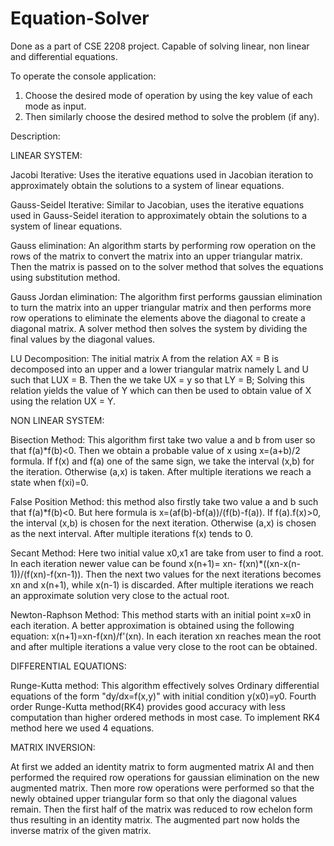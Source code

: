# Equation-Solver
Done as a part of CSE 2208 project. Capable of solving linear, non linear and differential equations.

To operate the console application:
1. Choose the desired mode of operation by using the key value of each mode as input.
2. Then similarly choose the desired method to solve the problem (if any).

Description:

LINEAR SYSTEM:

   Jacobi Iterative:  Uses the iterative equations used in Jacobian iteration to approximately obtain the solutions to a system of linear equations.

   Gauss-Seidel Iterative: Similar to Jacobian, uses the iterative equations used in Gauss-Seidel iteration to approximately obtain the solutions to a system of linear equations.
 
   Gauss elimination: An algorithm starts by performing row operation on the rows of the matrix to convert the matrix into an upper triangular matrix. Then the matrix is passed on to the solver method that solves the equations using substitution method.

   Gauss Jordan elimination: The algorithm first performs gaussian elimination to turn the matrix into an upper triangular matrix and then performs more row operations to eliminate the elements above the diagonal to create a diagonal matrix. A solver method then solves the system by dividing the final values by the diagonal values.

   LU Decomposition:  The initial matrix A from the relation AX = B is decomposed into an upper and a lower triangular matrix namely L and U such that LUX = B. Then the we take UX = y so that LY = B; Solving this relation yields the value of Y which can then be used to obtain value of X using the relation UX = Y.

NON LINEAR SYSTEM:

   Bisection Method: This algorithm first take two value a and b from user so that f(a)*f(b)<0. Then we obtain a probable value  of x using x=(a+b)/2 formula. If f(x) and f(a) one of the same sign, we take the interval (x,b) for the iteration. Otherwise (a,x) is taken. After multiple iterations we reach a state when f(xi)=0.
   
   False Position Method: this method also firstly take two value a and b such that f(a)*f(b)<0. But here formula is x=(af(b)-bf(a))/(f(b)-f(a)). If f(a).f(x)>0, the interval (x,b) is chosen for the next iteration. Otherwise (a,x) is chosen as the next interval. After multiple iterations f(x) tends to 0.

   Secant Method: Here two initial value x0,x1 are take from user to find a root. In each iteration newer value can be found x(n+1)= xn- f(xn)*((xn-x(n-1))/(f(xn)-f(xn-1)). Then the next two values for the next iterations becomes xn and x(n+1), while x(n-1) is discarded. After multiple iterations we reach an approximate solution  very close to the actual root.

   Newton-Raphson Method: This method starts with an initial point x=x0 in each iteration. A better approximation is obtained using the following equation: x(n+1)=xn-f(xn)/f'(xn). In each iteration xn reaches mean the root and after multiple iterations a value very close to the root can be obtained.


 DIFFERENTIAL EQUATIONS:

  Runge-Kutta method: This algorithm effectively solves Ordinary differential equations of the form "dy/dx=f(x,y)" with initial condition y(x0)=y0. Fourth order Runge-Kutta method(RK4) provides good accuracy with less computation than higher ordered methods in most case. To implement RK4 method here we used 4 equations.

MATRIX INVERSION:
    
  At first we added an identity matrix to form augmented matrix AI and then performed the required row operations for gaussian elimination on the new augmented matrix. Then more row operations were performed so that the newly obtained upper triangular form so that only the diagonal values remain. Then the first half of the matrix was reduced to row echelon form thus resulting in an identity matrix. The augmented part now holds the inverse matrix of the given matrix.
